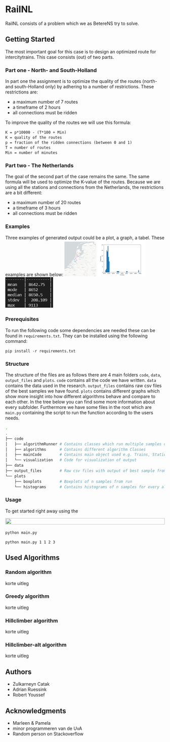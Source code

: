 # RailNL

RailNL consists of a problem which we as BetereNS try to solve.

## Getting Started

The most important goal for this case is to design an optimized route for intercitytrains.
This case consists (out) of two parts.

### Part one - North- and South-Holland

In part one the assignment is to optimize the quality of the routes (north- and south-Holland only) by adhering to a number of restrictions. These restrictions are:

- a maximum number of 7 routes
- a timeframe of 2 hours
- all connections must be ridden

To improve the quality of the routes we will use this formula:

```
K = p*10000 - (T*100 + Min)
K = quality of the routes
p = fraction of the ridden connections (between 0 and 1)
T = number of routes
Min = number of minutes
```

### Part two - The Netherlands

The goal of the second part of the case remains the same. The same formula will be used to optimize the K-value of the routes. Because we are using all the stations and connections from the Netherlands, the restrictions are a bit different:

- a maximum number of 20 routes
- a timeframe of 3 hours
- all connections must be ridden

### Examples

Three examples of generated output could be a plot, a graph, a tabel.
These examples are shown below:
<img src="data/visualisatie random algorithm.png" width="20%" height="60%"/>
<img src="data/Histogram.png" width="30%" height="30%"/>
<img src="data/tabel greedy.png" width="30%" height="30%"/>

### Prerequisites

To run the following code some dependencies are needed these can be found in `requirements.txt`. They can be installed using the following command:

```
pip install -r requirements.txt
```

### Structure

The structure of the files are as follows there are 4 main folders `code`, `data`, `output_files` and `plots`. `code` contains all the code we have written. `data` contains the data used in the research. `output_files` contains raw csv files of the best samples we have found. `plots` contains different graphs which show more insight into how different algorithms behave and compare to each other. In the tree below you can find some more information about every subfolder. Furthermore we have some files in the root which are `main.py` containing the script to run the function according to the users needs.

```bash
.
.
├── code
│   ├── algorithmRunner # Contains classes which run multiple samples of algorithm
│   ├── algorithms      # Contains different algorithm Classes
│   ├── mainCode        # Contains main object used e.g. Trains, Stations
│   └── visualization   # Code for visualization of output
├── data
├── output_files        # Raw csv files with output of best sample from run
└── plots
    ├── boxplots        # Boxplots of n samples from run
    └── histograms      # Contains histograms of n samples for every algorithm
```

### Usage

To get started right away using the

<!-- <img src="/data/video.gif" width="100%" height="50%"/> -->
<img src="/data/video_verbeterd.gif" width="100%" height="50%"/>

```
python main.py
```

```
python main.py 1 1 2 3
```

## Used Algorithms

### Random algorithm

korte uitleg

### Greedy algorithm

korte uitleg

### Hillclimber algorithm

korte uitleg

### Hillclimber-alt algorithm

korte uitleg

## Authors

- Zulkarneyn Catak
- Adrian Ruessink
- Robert Youssef

## Acknowledgments

- Marleen & Pamela
- minor programmeren van de UvA
- Random person on Stackoverflow
